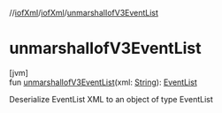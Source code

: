 //[iofXml](../../index.md)/[iofXml](index.md)/[unmarshalIofV3EventList](unmarshal-iof-v3-event-list.md)

# unmarshalIofV3EventList

[jvm]\
fun [unmarshalIofV3EventList](unmarshal-iof-v3-event-list.md)(xml: [String](https://kotlinlang.org/api/latest/jvm/stdlib/kotlin/-string/index.html)): [EventList](../iofXml.v3/-event-list/index.md)

Deserialize EventList XML to an object of type EventList
